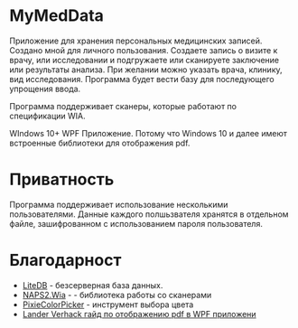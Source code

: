 # MyMedData
Приложение для хранения персональных медицинских записей. Создано мной для личного пользования. Создаете запись о визите к врачу, или исследовании и подгружаете или сканируете заключение или результаты анализа. При желании можно указать врача, клинику, вид исследования. Программа будет вести базу для последующего упрощения ввода.

Программа поддерживает сканеры, которые работают по спецификации WIA.

WIndows 10+ WPF Приложение. Потому что Windows 10 и далее имеют встроенные библиотеки для отображения pdf.

# Приватность
Программа поддерживает использование несколькими пользователями. Данные каждого полшьзвателя хранятся в отдельном файле, зашифрованном с использованием пароля пользователя.

# Благодарност
* [LiteDB](https://www.litedb.org/) - безсерверная база данных.
* [NAPS2.Wia](https://github.com/cyanfish/naps2-wia) - - библиотека работы со сканерами
* [PixieColorPicker](https://github.com/PixiEditor/ColorPicker) - инструмент выбора цвета
* [Lander Verhack гайд по отображению pdf в WPF приложени](https://blogs.u2u.be/lander/post/2018/01/23/Creating-a-PDF-Viewer-in-WPF-using-Windows-10-APIs)
